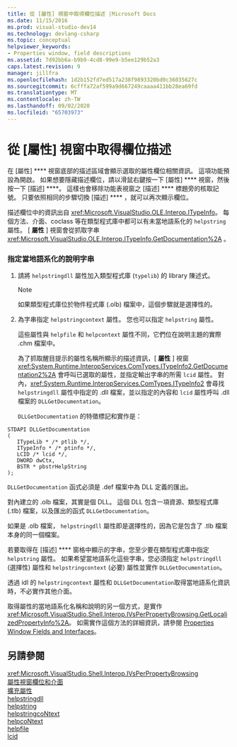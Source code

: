 ```yaml
---
title: 從 [屬性] 視窗中取得欄位描述 |Microsoft Docs
ms.date: 11/15/2016
ms.prod: visual-studio-dev14
ms.technology: devlang-csharp
ms.topic: conceptual
helpviewer_keywords:
- Properties window, field descriptions
ms.assetid: 7d92bb6a-b9b9-4cd8-99e9-b5ee129b52a3
caps.latest.revision: 9
manager: jillfra
ms.openlocfilehash: 1d2b152fd7ed517a238f9893320bd0c36035627c
ms.sourcegitcommit: 6cfffa72af599a9d667249caaaa411bb28ea69fd
ms.translationtype: MT
ms.contentlocale: zh-TW
ms.lasthandoff: 09/02/2020
ms.locfileid: "65703973"
---
```

# <a name="getting-field-descriptions-from-the-properties-window"></a>從 [屬性] 視窗中取得欄位描述
在 [屬性] **** 視窗底部的描述區域會顯示選取的屬性欄位相關資訊。 這項功能預設為開啟。 如果想要隱藏描述欄位，請以滑鼠右鍵按一下 [屬性] **** 視窗，然後按一下 [描述] ****。 這樣也會移除功能表視窗之 [描述] **** 標題旁的核取記號。 只要依照相同的步驟切換 [描述] **** ，就可以再次顯示欄位。  
  
 描述欄位中的資訊出自 <xref:Microsoft.VisualStudio.OLE.Interop.ITypeInfo>。 每個方法、介面、coclass 等在類型程式庫中都可以有未當地語系化的 `helpstring` 屬性。 [ **屬性** ] 視窗會從抓取字串 <xref:Microsoft.VisualStudio.OLE.Interop.ITypeInfo.GetDocumentation%2A> 。  
  
### <a name="to-specify-localized-help-strings"></a>指定當地語系化的說明字串  
  
1. 請將 `helpstringdll` 屬性加入類型程式庫 (`typelib`) 的 library 陳述式。  
  
   > [!NOTE]
   > 如果類型程式庫位於物件程式庫 (.olb) 檔案中，這個步驟就是選擇性的。  
  
2. 為字串指定 `helpstringcontext` 屬性。 您也可以指定 `helpstring` 屬性。  
  
    這些屬性與 `helpfile` 和 `helpcontext` 屬性不同，它們位在說明主題的實際 .chm 檔案中。  
  
   為了抓取醒目提示的屬性名稱所顯示的描述資訊，[ **屬性** ] 視窗 <xref:System.Runtime.InteropServices.ComTypes.ITypeInfo2.GetDocumentation2%2A> 會呼叫已選取的屬性，並指定輸出字串的所需 `lcid` 屬性。 對內，<xref:System.Runtime.InteropServices.ComTypes.ITypeInfo2> 會尋找 `helpstringdll` 屬性中指定的 .dll 檔案，並以指定的內容和 `lcid` 屬性呼叫 .dll 檔案的 `DLLGetDocumentation`。  
  
   `DLLGetDocumentation` 的特徵標記和實作是：  
  
```  
STDAPI DLLGetDocumentation  
(  
   ITypeLib * /* ptlib */,  
   ITypeInfo * /* ptinfo */,  
   LCID /* lcid */,  
   DWORD dwCtx,  
   BSTR * pbstrHelpString  
);  
```  
  
 `DLLGetDocumentation` 函式必須是 .def 檔案中為 DLL 定義的匯出。  
  
 對內建立的 .olb 檔案，其實是個 DLL。 這個 DLL 包含一項資源、類型程式庫 (.tlb) 檔案，以及匯出的函式 `DLLGetDocumentation`。  
  
 如果是 .olb 檔案， `helpstringdll` 屬性即是選擇性的，因為它是包含了 .tlb 檔案本身的同一個檔案。  
  
 若要取得在 [描述] **** 窗格中顯示的字串，您至少要在類型程式庫中指定 `helpstring` 屬性。 如果希望當地語系化這些字串，您必須指定 `helpstringdll` (選擇性) 屬性和 `helpstringcontext` (必要) 屬性並實作 `DLLGetDocumentation`。  
  
 透過 idl 的 `helpstringcontext` 屬性和 `DLLGetDocumentation`取得當地語系化資訊時，不必實作其他介面。  
  
 取得屬性的當地語系化名稱和說明的另一個方式，是實作 <xref:Microsoft.VisualStudio.Shell.Interop.IVsPerPropertyBrowsing.GetLocalizedPropertyInfo%2A>。 如需實作這個方法的詳細資訊，請參閱 [Properties Window Fields and Interfaces](../extensibility/internals/properties-window-fields-and-interfaces.md)。  
  
## <a name="see-also"></a>另請參閱  
 <xref:Microsoft.VisualStudio.Shell.Interop.IVsPerPropertyBrowsing>   
 [屬性視窗欄位和介面](../extensibility/internals/properties-window-fields-and-interfaces.md)   
 [擴充屬性](../extensibility/internals/extending-properties.md)   
 [helpstringdll](https://msdn.microsoft.com/library/121271fa-f061-492b-b87f-bbfcf4b02e7b)   
 [helpstring](https://msdn.microsoft.com/library/0401e905-a63e-4fad-98d0-d1efea111966)   
 [helpstringcoNtext](https://msdn.microsoft.com/library/d4cd135e-d91c-4aa3-9353-8aeb096f52cf)   
 [helpcoNtext](https://msdn.microsoft.com/library/6fbb022d-a4b7-4989-a02f-7f18a9b0ad96)   
 [helpfile](https://msdn.microsoft.com/library/d75161c1-1363-4019-ae09-e7e3b8a3971e)   
 [lcid](https://msdn.microsoft.com/library/7f248c69-ee1c-42c3-9411-39cf27c9f43d)